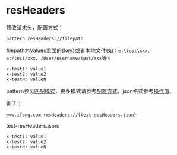 # resHeaders

修改请求头，配置方式：

	pattern resHeaders://filepath
	
filepath为[Values](http://local.whistlejs.com/#values)里面的{key}或者本地文件(如：`e:\test\xxx`、`e:/test/xxx`、`/User/username/test/xxx`等):

	x-test1: value1 
	x-test2: value2
	x-testN: valueN

pattern参见[匹配模式](../pattern.html)，更多模式请参考[配置方式](../mode.html)，json格式参考[操作值](../data.html)。

例子：

	www.ifeng.com resHeaders://{test-resHeaders.json}
	

test-resHeaders.json:

	x-test1: value1 
	x-test2: value2
	x-testN: valueN
